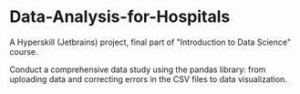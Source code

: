 # Data-Analysis-for-Hospitals
A Hyperskill (Jetbrains) project, final part of "Introduction to Data Science" course.

Conduct a comprehensive data study using the pandas library: from uploading data and correcting errors in the CSV files to data visualization.
